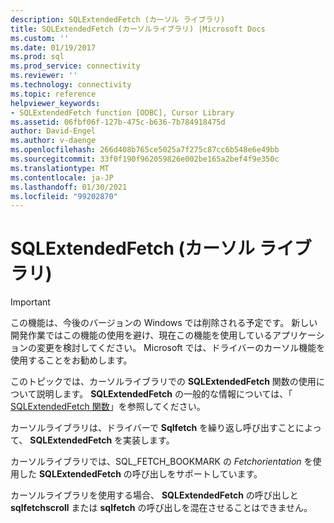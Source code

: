 ```yaml
---
description: SQLExtendedFetch (カーソル ライブラリ)
title: SQLExtendedFetch (カーソルライブラリ) |Microsoft Docs
ms.custom: ''
ms.date: 01/19/2017
ms.prod: sql
ms.prod_service: connectivity
ms.reviewer: ''
ms.technology: connectivity
ms.topic: reference
helpviewer_keywords:
- SQLExtendedFetch function [ODBC], Cursor Library
ms.assetid: 06fbf06f-127b-475c-b636-7b784918475d
author: David-Engel
ms.author: v-daenge
ms.openlocfilehash: 266d408b765ce5025a7f275c87cc6b548e6e49bb
ms.sourcegitcommit: 33f0f190f962059826e002be165a2bef4f9e350c
ms.translationtype: MT
ms.contentlocale: ja-JP
ms.lasthandoff: 01/30/2021
ms.locfileid: "99202870"
---
```

# <a name="sqlextendedfetch-cursor-library"></a>SQLExtendedFetch (カーソル ライブラリ)
> [!IMPORTANT]  
>  この機能は、今後のバージョンの Windows では削除される予定です。 新しい開発作業ではこの機能の使用を避け、現在この機能を使用しているアプリケーションの変更を検討してください。 Microsoft では、ドライバーのカーソル機能を使用することをお勧めします。  
  
 このトピックでは、カーソルライブラリでの **SQLExtendedFetch** 関数の使用について説明します。 **SQLExtendedFetch** の一般的な情報については、「 [SQLExtendedFetch 関数](../../../odbc/reference/syntax/sqlextendedfetch-function.md)」を参照してください。  
  
 カーソルライブラリは、ドライバーで **Sqlfetch** を繰り返し呼び出すことによって、 **SQLExtendedFetch** を実装します。  
  
 カーソルライブラリでは、SQL_FETCH_BOOKMARK の *Fetchorientation* を使用した **SQLExtendedFetch** の呼び出しをサポートしています。  
  
 カーソルライブラリを使用する場合、 **SQLExtendedFetch** の呼び出しと **sqlfetchscroll** または **sqlfetch** の呼び出しを混在させることはできません。
